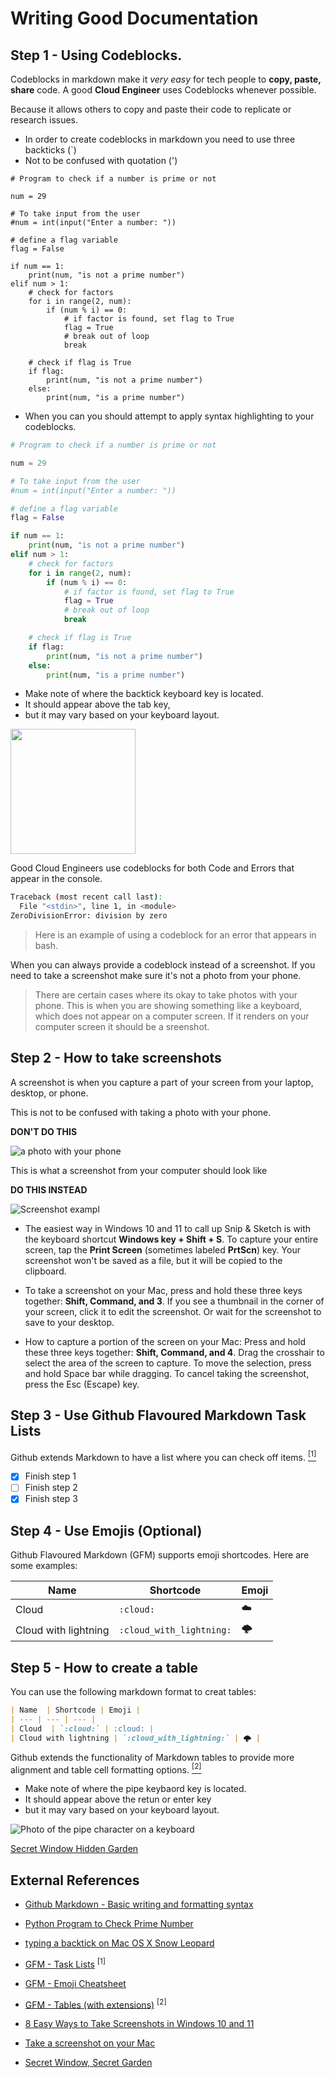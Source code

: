 # Writing Good Documentation

## Step 1 - Using Codeblocks.

Codeblocks in markdown make it *very easy* for tech people to **copy, paste, share** code.
A good __Cloud Engineer__ uses Codeblocks whenever possible.

Because it allows others to copy and paste their code to replicate or research issues.

- In order to create codeblocks in markdown you need to use three backticks (`)
- Not to be confused with quotation (') 

```
# Program to check if a number is prime or not

num = 29

# To take input from the user
#num = int(input("Enter a number: "))

# define a flag variable
flag = False

if num == 1:
    print(num, "is not a prime number")
elif num > 1:
    # check for factors
    for i in range(2, num):
        if (num % i) == 0:
            # if factor is found, set flag to True
            flag = True
            # break out of loop
            break

    # check if flag is True
    if flag:
        print(num, "is not a prime number")
    else:
        print(num, "is a prime number")
```

- When you can you should attempt to apply syntax highlighting to your codeblocks.

```python
# Program to check if a number is prime or not

num = 29

# To take input from the user
#num = int(input("Enter a number: "))

# define a flag variable
flag = False

if num == 1:
    print(num, "is not a prime number")
elif num > 1:
    # check for factors
    for i in range(2, num):
        if (num % i) == 0:
            # if factor is found, set flag to True
            flag = True
            # break out of loop
            break

    # check if flag is True
    if flag:
        print(num, "is not a prime number")
    else:
        print(num, "is a prime number")
```

- Make note of where the backtick keyboard key is located.
- It should appear above the tab key,
- but it may vary based on your keyboard layout.

<img width="200px" src="assets/keyboard_backtick.jpg"/>

Good Cloud Engineers use codeblocks for both Code and Errors that appear in the console.

```bash
Traceback (most recent call last):
  File "<stdin>", line 1, in <module>
ZeroDivisionError: division by zero
```

> Here is an example of using a codeblock for an error that appears in bash.

When you can always provide a codeblock instead of a screenshot. 
If you need to take a screenshot make sure it's not a photo from your phone.

> There are certain cases where its okay to take photos with your phone. This is when you are showing something like a keyboard, which does not appear on a computer screen.
If it renders on your computer screen it should be a sreenshot.

## Step 2 - How to take screenshots 

A screenshot is when you capture a part of your screen from your laptop, desktop, or phone.

This is not to be confused with taking a photo with your phone.

**DON'T DO THIS**

![a photo with your phone](assets/phone-photo.jpg)

This is what a screenshot from your computer should look like 

**DO THIS INSTEAD**

![Screenshot exampl](assets/screenshot-example.png)

- The easiest way in Windows 10 and 11 to call up Snip & Sketch is with the keyboard shortcut **Windows key + Shift + S**.
To capture your entire screen, tap the **Print Screen** (sometimes labeled **PrtScn**) key. Your screenshot won't be saved as a file, 
but it will be copied to the clipboard. 

- To take a screenshot on your Mac, press and hold these three keys together: **Shift, Command, and 3**. 
If you see a thumbnail in the corner of your screen, click it to edit the screenshot. Or wait for the screenshot to save to your desktop.

- How to capture a portion of the screen on your Mac: Press and hold these three keys together: **Shift, Command, and 4**.
Drag the crosshair  to select the area of the screen to capture. To move the selection, press and hold Space bar while dragging. To cancel taking the screenshot, press the Esc (Escape) key.



## Step 3 - Use Github Flavoured Markdown Task Lists

Github extends Markdown to have a list where you can check off items. [<sup>[1]</sup>](#external-references)

- [x] Finish step 1
- [ ] Finish step 2
- [x] Finish step 3

## Step 4 - Use Emojis (Optional)

Github Flavoured Markdown (GFM) supports emoji shortcodes. 
Here are some examples:


| Name  | Shortcode | Emoji |
| --- | --- | --- |
| Cloud  | `:cloud:` | :cloud: |
| Cloud with lightning | `:cloud_with_lightning:` | 🌩️ |

## Step 5 - How to create a table

You can use the following markdown format to creat tables:
```md
| Name  | Shortcode | Emoji |
| --- | --- | --- |
| Cloud  | `:cloud:` | :cloud: |
| Cloud with lightning | `:cloud_with_lightning:` | 🌩️ |
```
Github extends the functionality of Markdown tables to provide more alignment and table cell formatting options. [<sup>[2]</sup>](#external-references)

- Make note of where the pipe keybaord key is located.
- It should appear above the retun or enter key
- but it may vary based on your keyboard layout.

![Photo of the pipe character on a keyboard](assets/Pipe_Character_Wireless_keyboard.png)

[Secret Window Hidden Garden](/secret-window/hidden-garden.md)

## External References

- [Github Markdown - Basic writing and formatting syntax](https://docs.github.com/en/get-started/writing-on-github/getting-started-with-writing-and-formatting-on-github/basic-writing-and-formatting-syntax) 

- [Python Program to Check Prime Number](https://www.programiz.com/python-programming/examples/prime-number) 

- [typing a backtick on Mac OS X Snow Leopard](https://apple.stackexchange.com/questions/69820/typing-a-backtick-on-mac-os-x-snow-leopard)

- [GFM - Task Lists](https://docs.github.com/en/get-started/writing-on-github/getting-started-with-writing-and-formatting-on-github/basic-writing-and-formatting-syntax#task-lists) <sup>[1]</sup>

- [GFM - Emoji Cheatsheet](https://github.com/ikatyang/emoji-cheat-sheet/blob/master/README.md)
- [GFM - Tables (with extensions)](https://github.github.com/gfm/#tables-extension-) <sup>[2]</sup>
- [8 Easy Ways to Take Screenshots in Windows 10 and 11](https://www.cnet.com/tech/services-and-software/8-easy-ways-to-take-screenshots-in-windows-10-and-11/)
- [Take a screenshot on your Mac](https://support.apple.com/en-us/HT201361)
- [Secret Window, Secret Garden](https://www.bartleby.com/essay/Secret-Window-Secret-Garden-FCESBV8M4LV)

  
